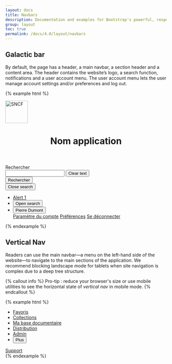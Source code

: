 ```yaml
---
layout: docs
title: Navbars
description: Documentation and examples for Bootstrap's powerful, responsive navigation header, the navbar. Includes support for branding, navigation, and more, including support for our collapse plugin.
group: layout
toc: true
permalink: /docs/4.0/layout/navbars
---
```


## Galactic bar

By default, the page has a header, a main navbar, a section header and a content area. The header contains the website’s logo, a search function, notifications and a user account menu. The user account menu lets the user manage account settings and/or preferences and log out.

{% example html %}
<div class="mastheader">
  <div class="mastheader-logo">
    <a href="/docs">
      <img alt="SNCF" src="{{ site.baseurl }}/assets/img/brand/sncf-logo.png" width="70" />
    </a>
  </div>
  <header role="banner" class="mastheader-title d-none d-xl-block">
    <h1 class="text-uppercase text-white pt-2 pl-3 mb-0">Nom application</h1>
  </header>
  <div class="mastheader-search pr-md-4 pl-md-4" data-component="searchbar">
    <label class="font-weight-medium text-white pr-3 mb-0">Rechercher</label>
    <div class="input-group align-items-center">
      <div class="form-control-container" data-component="control" data-clear-option="true">
        <input role="search" type="search" class="form-control clear-option" data-role="input" data-placeholder="Rechercher" />
        <span class="form-control-state"></span>
        <button type="button" class="btn-clear btn-primary d-none" data-btn="clear">
          <span class="sr-only">Clear text</span>
          <i class="icons-close" aria-hidden="true"></i>
        </button>
      </div>
      <div class="input-group-append input-group-last">
        <button type="button" class="btn btn-primary btn-only-icon">
          <span class="sr-only">Rechercher</span>
          <i class="icons-search" aria-hidden="true"></i>
        </button>
      </div>
      <button type="button" class="btn btn-only-icon btn-white d-block d-md-none" data-role="close">
        <span class="sr-only">Close search</span>
        <i class="icons-close icons-size-1x25" aria-hidden="true"></i>
      </button>
    </div>
  </div>
  <ul class="mastheader-toolbar toolbar mb-0">
    <li class="toolbar-item separator-gray-500 d-none d-md-flex">
      <a href="#" class="btn btn-only-icon btn-notif toolbar-item-spacing">
        <span class="sr-only">Alert</span>
        <i class="icons-alert-notification icons-size-1x25 icons-md-size-1x5" aria-hidden="true"></i>
        <span class="notif">1</span>
      </a>
    </li>
    <li class="toolbar-item separator-gray-500 no-separator d-flex d-md-none">
      <button type="button class="btn btn-only-icon toolbar-item-spacing" data-component="searchbar-toggle">
        <span class="sr-only">Open search</span>
        <i class="icons-search icons-size-1x25 icons-md-size-1x5" aria-hidden="true"></i>
      </button>
    </li>
    <li class="toolbar-item separator-gray-500">
      <div class="btn-group dropdown">
        <button class="btn btn-transparent dropdown-toggle toolbar-item-spacing" type="button" id="dropdownMenuButton" data-toggle="dropdown" aria-haspopup="true" aria-expanded="false" aria-controls="mycontrol">
          <i class="icons-menu-account icons-size-1x25 icons-md-size-1x5 mr-xl-2" aria-hidden="true"></i>
          <span class="d-none d-xl-block">Pierre Dumont</span>
          <i class="icons-arrow-down d-none d-xl-block" aria-hidden="true"></i>
        </button>
        <div class="dropdown-menu dropdown-menu-right" aria-labelledby="dropdownMenuButton" id="mycontrol">
          <a class="dropdown-item" href="#">Paramètre du compte</a>
          <a class="dropdown-item" href="#">Préférences</a>
          <a class="dropdown-item" href="#">Se déconnecter</a>
        </div>
      </div>
    </li>
  </ul>
</div>
{% endexample %}

## Vertical Nav

Readers can use the main navbar—a menu on the left-hand side of the website—to navigate to the main sections of the application. We recommend blocking landscape mode for tablets when site navigation is complex due to a deep tree structure.

{% callout info %}
Pro-tip : reduce your browser's size or use mobile utilities to see the horizontal state of _vertical nav_ in mobile mode.
{% endcallout %}

{% example html %}
<nav role="navigation" class="mastnav">
  <ul class="mastnav-top">
    <li>
      <a href="#" class="mastnav-item active">
        <i class="icons-bookmark icons-size-1x5" aria-hidden="true"></i>
        <span class="font-weight-medium">Favoris</span>
      </a>
    </li>
    <li>
      <a href="#" class="mastnav-item">
        <i class="icons-file icons-size-1x5" aria-hidden="true"></i>
        <span class="font-weight-medium">Collections</span>
      </a>
    </li>
    <li>
      <a href="#" class="mastnav-item">
        <i class="icons-document icons-size-1x5" aria-hidden="true"></i>
        <span class="font-weight-medium">Ma base documentaire</span>
      </a>
    </li>
    <li>
      <a href="#" class="mastnav-item">
        <i class="icons-distribution icons-size-1x5" aria-hidden="true"></i>
        <span class="font-weight-medium">Distribution</span>
      </a>
    </li>
    <li class="d-none d-lg-flex">
      <a href="#" class="mastnav-item">
        <i class="icons-admin icons-size-1x5" aria-hidden="true"></i>
        <span class="font-weight-medium">Admin</span>
      </a>
    </li>
    <li class="d-lg-none">
      <button type="button" class="mastnav-item options-menu-btn" data-component="state" data-state="active, active" data-behaviour="toggle, toggle" data-target=".options-menu-btn, .options-menu">
        <i class="icons-options icons-size-1x5" aria-hidden="true"></i>
        <span class="font-weight-medium">Plus</span>
      </button>
    </li>
  </ul>
  <div class="mastnav-bottom d-none d-lg-block">
    <a href="#" class="mastnav-item mastnav-item-horizontal">
      <i class="icons-support icons-size-1x5" aria-hidden="true"></i>
      <span class="font-weight-medium">Support</span>
    </a>
  </div>
</nav>
{% endexample %}

